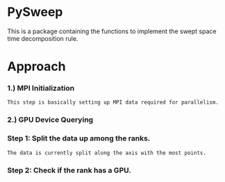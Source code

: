 # PySweep

This is a package containing the functions to implement the swept space time decomposition rule.


# Approach

### 1.) MPI Initialization

    This step is basically setting up MPI data required for parallelism.

### 2.) GPU Device Querying



### Step 1: Split the data up among the ranks.

    The data is currently split along the axis with the most points.

### Step 2: Check if the rank has a GPU.
